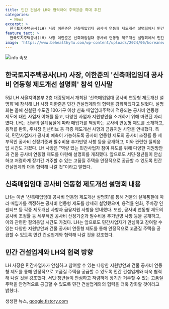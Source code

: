 ```yaml
---
title: 민간 건설사 LH와 협력하여 주택공급 확대 추진
categories:
  - News
excerpt: >
  한국토지주택공사(LH) 사장 이한준은 신축매입임대 공사비 연동형 제도개선 설명회에서 민간 건설업계와의 협력을 강화하고, 공사비 연동형 제도의 세부 사항을 소개했다. LH는 건물의 설계품질에 따라 매입가를 책정하는 제도를 소개하고, 다양한 사업자 지원방안을 제시했다. 민간사업자의 참여를 유도하기 위해 설명회를 개최하며, 민간 건설업계와의 협력을 강조했다.
feature_text: >
  한국토지주택공사(LH) 사장 이한준은 신축매입임대 공사비 연동형 제도개선 설명회에서 민간 건설업계와의 협력을 강화하고, 공사비 연동형 제도의 세부 사항을 소개했다. LH는 건물의 설계품질에 따라 매입가를 책정하는 제도를 소개하고, 다양한 사업자 지원방안을 제시했다. 민간사업자의 참여를 유도하기 위해 설명회를 개최하며, 민간 건설업계와의 협력을 강조했다.
image: 'https://www.behealthy4u.com/wp-content/uploads/2024/06/koreanews.jpg'
---
```


<p><img src="https://www.behealthy4u.com/wp-content/uploads/2024/06/koreanews.jpg" alt="info 속보" /></p>

<h2 data-ke-size="size26">한국토지주택공사(LH) 사장, 이한준의 '신축매입임대 공사비 연동형 제도개선 설명회' 참석 인사말</h2>

<p data-ke-size="size16">5일 LH 서울지역본부 2층 대강당에서 개최된 '신축매입임대 공사비 연동형 제도개선 설명회'에 참석해 LH 사장 이한준은 민간 건설업계와의 협력을 강화하겠다고 밝혔다. 설명회는 올해 신설된 수도권 100가구 이상 신축 매입임대주택에 적용되는 공사비 연동형 제도에 대한 사업자 이해를 돕고, 다양한 사업자 지원방안을 소개하기 위해 마련된 자리였다. LH는 건물의 설계품질에 따라 매입가를 책정하는 공사비 연동형 제도를 소개하고, 용적률 완화, 주차장 인센티브 등 각종 제도개선 사항과 금융지원 사항을 안내했다. 특히, 민간사업자가 공사비 예측이 가능하도록 공사비 연동형 제도의 공사비 조정률 등 세부적인 공사비 산정기준과 필수비용 추가반영 사항 등을 공개하고, 이와 관련한 질의응답 시간도 가졌다. LH 사장은 "역량 있는 민간사업자 참여 유도를 위해 다양한 지원방안과 건물 공사비 연동형 제도를 마련해 설명회를 개최했다. 앞으로도 서민·청년들이 안심하고 저렴하게 장기간 거주할 수 있는 고품질 주택을 안정적으로 공급할 수 있도록 민간 건설업계와 더욱 협력해 나갈 것"이라고 말했다.</p>

<h2 data-ke-size="size26">신축매입임대 공사비 연동형 제도개선 설명회 내용</h2>

<p data-ke-size="size16">LH는 이번 '신축매입임대 공사비 연동형 제도개선 설명회'를 통해 건물의 설계품질에 따라 매입가를 책정하는 공사비 연동형 제도를 상세히 설명했으며, 용적률 완화, 주차장 인센티브 등 각종 제도개선 사항과 금융지원 사항을 안내했다. 또한, 공사비 연동형 제도의 공사비 조정률 등 세부적인 공사비 산정기준과 필수비용 추가반영 사항 등을 공개하고, 이와 관련한 질의응답 시간도 가졌다. LH는 앞으로도 민간사업자가 안심하고 참여할 수 있는 다양한 지원방안과 건물 공사비 연동형 제도를 통해 안정적으로 고품질 주택을 공급할 수 있도록 민간 건설업계와 협력해 나갈 것을 강조했다.</p>

<h2 data-ke-size="size26">민간 건설업계와 LH의 협력 방향</h2>

<p data-ke-size="size16">LH 사장은 민간사업자가 안심하고 참여할 수 있는 다양한 지원방안과 건물 공사비 연동형 제도를 통해 안정적으로 고품질 주택을 공급할 수 있도록 민간 건설업계와 더욱 협력해 나갈 것을 강조했다. 서민·청년들이 안심하고 저렴하게 장기간 거주할 수 있는 고품질 주택을 안정적으로 공급할 수 있도록 민간 건설업계와의 협력을 더욱 강화할 것이라고 밝혔다.</p>
생생한 뉴스, <a href="https://qoogle.tistory.com" rel="dofollow">qoogle.tistory.com</a>


